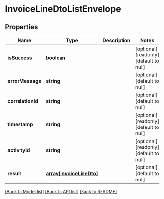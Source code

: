 # InvoiceLineDtoListEnvelope

## Properties
Name | Type | Description | Notes
------------ | ------------- | ------------- | -------------
**isSuccess** | **boolean** |  | [optional] [readonly] [default to null]
**errorMessage** | **string** |  | [optional] [default to null]
**correlationId** | **string** |  | [optional] [default to null]
**timestamp** | **string** |  | [optional] [readonly] [default to null]
**activityId** | **string** |  | [optional] [readonly] [default to null]
**result** | [**array[InvoiceLineDto]**](InvoiceLineDto.md) |  | [optional] [default to null]

[[Back to Model list]](../README.md#documentation-for-models) [[Back to API list]](../README.md#documentation-for-api-endpoints) [[Back to README]](../README.md)


